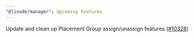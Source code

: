 ```yaml
---
"@linode/manager": Upcoming Features
---
```


Update and clean up Placement Group assign/unassign features ([#10328](https://github.com/linode/manager/pull/10328))

